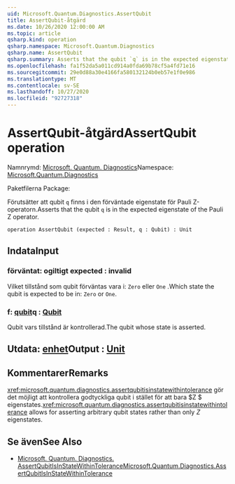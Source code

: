 ```yaml
---
uid: Microsoft.Quantum.Diagnostics.AssertQubit
title: AssertQubit-åtgärd
ms.date: 10/26/2020 12:00:00 AM
ms.topic: article
qsharp.kind: operation
qsharp.namespace: Microsoft.Quantum.Diagnostics
qsharp.name: AssertQubit
qsharp.summary: Asserts that the qubit `q` is in the expected eigenstate of the Pauli Z operator.
ms.openlocfilehash: fa1f52da5a011cd914a0fda69b78cf5a4fd71e16
ms.sourcegitcommit: 29e0d88a30e4166fa580132124b0eb57e1f0e986
ms.translationtype: MT
ms.contentlocale: sv-SE
ms.lasthandoff: 10/27/2020
ms.locfileid: "92727318"
---
```

# <a name="assertqubit-operation"></a><span data-ttu-id="98f17-102">AssertQubit-åtgärd</span><span class="sxs-lookup"><span data-stu-id="98f17-102">AssertQubit operation</span></span>

<span data-ttu-id="98f17-103">Namnrymd: [Microsoft. Quantum. Diagnostics](xref:Microsoft.Quantum.Diagnostics)</span><span class="sxs-lookup"><span data-stu-id="98f17-103">Namespace: [Microsoft.Quantum.Diagnostics](xref:Microsoft.Quantum.Diagnostics)</span></span>

<span data-ttu-id="98f17-104">Paketfilerna [](https://nuget.org/packages/)</span><span class="sxs-lookup"><span data-stu-id="98f17-104">Package: [](https://nuget.org/packages/)</span></span>


<span data-ttu-id="98f17-105">Förutsätter att qubit `q` finns i den förväntade eigenstate för Pauli Z-operatorn.</span><span class="sxs-lookup"><span data-stu-id="98f17-105">Asserts that the qubit `q` is in the expected eigenstate of the Pauli Z operator.</span></span>

```qsharp
operation AssertQubit (expected : Result, q : Qubit) : Unit
```


## <a name="input"></a><span data-ttu-id="98f17-106">Indata</span><span class="sxs-lookup"><span data-stu-id="98f17-106">Input</span></span>

### <a name="expected--__invalidresult__"></a><span data-ttu-id="98f17-107">förväntat: __ogiltigt <Result>__</span><span class="sxs-lookup"><span data-stu-id="98f17-107">expected : __invalid<Result>__</span></span>

<span data-ttu-id="98f17-108">Vilket tillstånd som qubit förväntas vara i: `Zero` eller `One` .</span><span class="sxs-lookup"><span data-stu-id="98f17-108">Which state the qubit is expected to be in: `Zero` or `One`.</span></span>


### <a name="q--qubit"></a><span data-ttu-id="98f17-109">f: [qubit](xref:microsoft.quantum.lang-ref.qubit)</span><span class="sxs-lookup"><span data-stu-id="98f17-109">q : [Qubit](xref:microsoft.quantum.lang-ref.qubit)</span></span>

<span data-ttu-id="98f17-110">Qubit vars tillstånd är kontrollerad.</span><span class="sxs-lookup"><span data-stu-id="98f17-110">The qubit whose state is asserted.</span></span>



## <a name="output--unit"></a><span data-ttu-id="98f17-111">Utdata: [enhet](xref:microsoft.quantum.lang-ref.unit)</span><span class="sxs-lookup"><span data-stu-id="98f17-111">Output : [Unit](xref:microsoft.quantum.lang-ref.unit)</span></span>



## <a name="remarks"></a><span data-ttu-id="98f17-112">Kommentarer</span><span class="sxs-lookup"><span data-stu-id="98f17-112">Remarks</span></span>

<span data-ttu-id="98f17-113"><xref:microsoft.quantum.diagnostics.assertqubitisinstatewithintolerance> gör det möjligt att kontrollera godtyckliga qubit i stället för att bara $Z $ eigenstates.</span><span class="sxs-lookup"><span data-stu-id="98f17-113"><xref:microsoft.quantum.diagnostics.assertqubitisinstatewithintolerance> allows for asserting arbitrary qubit states rather than only $Z$ eigenstates.</span></span>

## <a name="see-also"></a><span data-ttu-id="98f17-114">Se även</span><span class="sxs-lookup"><span data-stu-id="98f17-114">See Also</span></span>

- [<span data-ttu-id="98f17-115">Microsoft. Quantum. Diagnostics. AssertQubitIsInStateWithinTolerance</span><span class="sxs-lookup"><span data-stu-id="98f17-115">Microsoft.Quantum.Diagnostics.AssertQubitIsInStateWithinTolerance</span></span>](xref:Microsoft.Quantum.Diagnostics.AssertQubitIsInStateWithinTolerance)